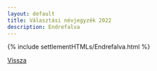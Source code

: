 ```yaml
---
layout: default
title: Választási névjegyzék 2022
description: Endrefalva
---
```


{% include settlementHTMLs/Endrefalva.html %}

[Vissza](./)